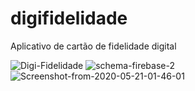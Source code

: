 # digifidelidade
Aplicativo de cartão de fidelidade digital 


<img src="https://i.ibb.co/nBMLXJb/Digi-Fidelidade.png" alt="Digi-Fidelidade" border="0">

<img src="https://i.ibb.co/wzFQNc7/schema-firebase-2.png" alt="schema-firebase-2" border="0">

<img src="https://i.ibb.co/7SGRZGL/Screenshot-from-2020-05-21-01-46-01.png" alt="Screenshot-from-2020-05-21-01-46-01" border="0">

